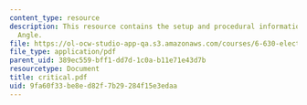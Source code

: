 ```yaml
---
content_type: resource
description: This resource contains the setup and procedural information for Critical
  Angle.
file: https://ol-ocw-studio-app-qa.s3.amazonaws.com/courses/6-630-electromagnetics-fall-2006/9fa60f33be8ed82f7b29284f15e3edaa_critical.pdf
file_type: application/pdf
parent_uid: 389ec559-bff1-dd7d-1c0a-b11e71e43d7b
resourcetype: Document
title: critical.pdf
uid: 9fa60f33-be8e-d82f-7b29-284f15e3edaa
---
```


